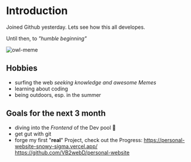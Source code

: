 # Introduction
Joined Github yesterday. Lets see how this all developes.

Until then, to *"humble beginning"*

![owl-meme](https://www.memesmonkey.com/images/memesmonkey/e3/e3d43244fb4eb5fed1d2833f9c4f6b14.jpeg)

## Hobbies
- surfing the web *seeking knowledge and awesome Memes*
- learning about coding
- being outdoors, esp. in the summer

## Goals for the next 3 month
- diving into the _Frontend_ of the Dev pool :zany_face:
- get gut with git
- forge my first "**real**" Project,
check out the Progress:
https://personal-website-snowy-sigma.vercel.app/  
https://github.com/VB2webD/personal-website
